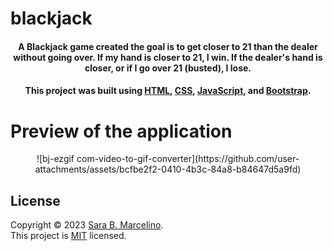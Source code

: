 # blackjack

<h4 align="center">A Blackjack game created the goal is to get closer to 21 than the dealer without going over. If my hand is closer to 21, I win. If the dealer's hand is closer, or if I go over 21 (busted), I lose.</h4> 

<h4 align="center">This project was built using <a href="https://developer.mozilla.org/en-US/docs/Web/HTML">HTML</a>, <a href="https://developer.mozilla.org/en-US/docs/Web/CSS">CSS</a>, <a href="https://developer.mozilla.org/en-US/docs/Web/JavaScript">JavaScript</a>, and <a href="https://getbootstrap.com/">Bootstrap</a>.</h4>

# Preview of the application
<div align="center">
  ![bj-ezgif com-video-to-gif-converter](https://github.com/user-attachments/assets/bcfbe2f2-0410-4b3c-84a8-b84647d5a9fd)
</div>

## License
Copyright © 2023 [Sara B. Marcelino](https://github.com/sarabmarz). <br />
This project is [MIT](https://github.com/avneesh0612/next-progress-bar/blob/main/LICENSE) licensed.

